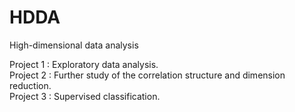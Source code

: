 # HDDA
High-dimensional data analysis

Project 1 : Exploratory data analysis. <br/>
Project 2 : Further study of the correlation structure and dimension reduction. <br/>
Project 3 : Supervised classification.
